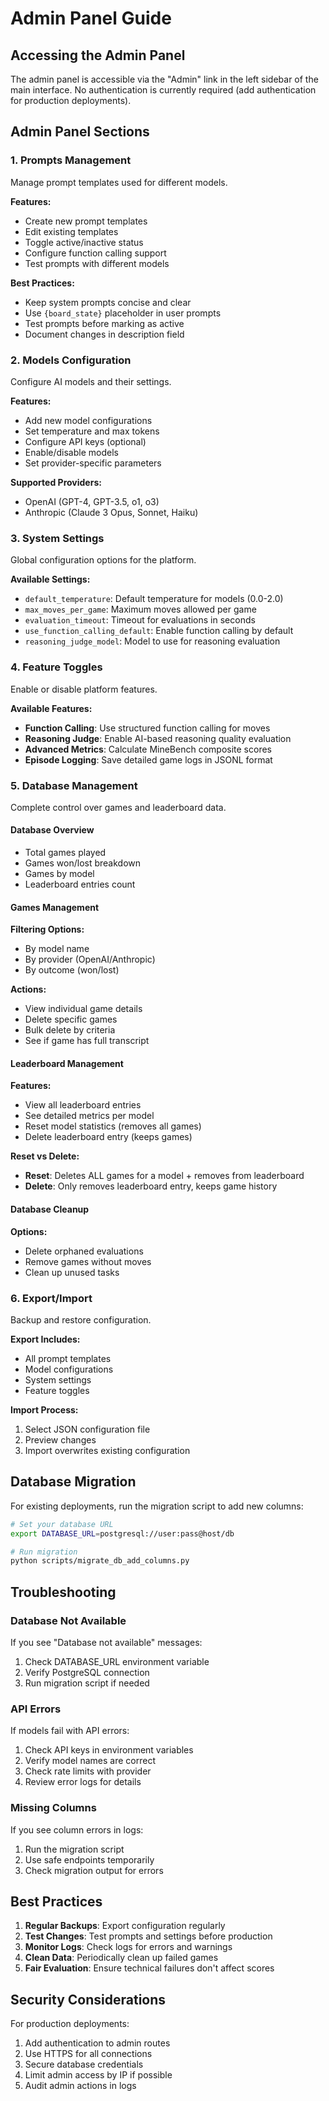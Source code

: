 # Admin Panel Guide

## Accessing the Admin Panel

The admin panel is accessible via the "Admin" link in the left sidebar of the main interface. No authentication is currently required (add authentication for production deployments).

## Admin Panel Sections

### 1. Prompts Management

Manage prompt templates used for different models.

**Features:**
- Create new prompt templates
- Edit existing templates
- Toggle active/inactive status
- Configure function calling support
- Test prompts with different models

**Best Practices:**
- Keep system prompts concise and clear
- Use `{board_state}` placeholder in user prompts
- Test prompts before marking as active
- Document changes in description field

### 2. Models Configuration

Configure AI models and their settings.

**Features:**
- Add new model configurations
- Set temperature and max tokens
- Configure API keys (optional)
- Enable/disable models
- Set provider-specific parameters

**Supported Providers:**
- OpenAI (GPT-4, GPT-3.5, o1, o3)
- Anthropic (Claude 3 Opus, Sonnet, Haiku)

### 3. System Settings

Global configuration options for the platform.

**Available Settings:**
- `default_temperature`: Default temperature for models (0.0-2.0)
- `max_moves_per_game`: Maximum moves allowed per game
- `evaluation_timeout`: Timeout for evaluations in seconds
- `use_function_calling_default`: Enable function calling by default
- `reasoning_judge_model`: Model to use for reasoning evaluation

### 4. Feature Toggles

Enable or disable platform features.

**Available Features:**
- **Function Calling**: Use structured function calling for moves
- **Reasoning Judge**: Enable AI-based reasoning quality evaluation
- **Advanced Metrics**: Calculate MineBench composite scores
- **Episode Logging**: Save detailed game logs in JSONL format

### 5. Database Management

Complete control over games and leaderboard data.

#### Database Overview
- Total games played
- Games won/lost breakdown
- Games by model
- Leaderboard entries count

#### Games Management

**Filtering Options:**
- By model name
- By provider (OpenAI/Anthropic)
- By outcome (won/lost)

**Actions:**
- View individual game details
- Delete specific games
- Bulk delete by criteria
- See if game has full transcript

#### Leaderboard Management

**Features:**
- View all leaderboard entries
- See detailed metrics per model
- Reset model statistics (removes all games)
- Delete leaderboard entry (keeps games)

**Reset vs Delete:**
- **Reset**: Deletes ALL games for a model + removes from leaderboard
- **Delete**: Only removes leaderboard entry, keeps game history

#### Database Cleanup

**Options:**
- Delete orphaned evaluations
- Remove games without moves
- Clean up unused tasks

### 6. Export/Import

Backup and restore configuration.

**Export Includes:**
- All prompt templates
- Model configurations
- System settings
- Feature toggles

**Import Process:**
1. Select JSON configuration file
2. Preview changes
3. Import overwrites existing configuration

## Database Migration

For existing deployments, run the migration script to add new columns:

```bash
# Set your database URL
export DATABASE_URL=postgresql://user:pass@host/db

# Run migration
python scripts/migrate_db_add_columns.py
```

## Troubleshooting

### Database Not Available
If you see "Database not available" messages:
1. Check DATABASE_URL environment variable
2. Verify PostgreSQL connection
3. Run migration script if needed

### API Errors
If models fail with API errors:
1. Check API keys in environment variables
2. Verify model names are correct
3. Check rate limits with provider
4. Review error logs for details

### Missing Columns
If you see column errors in logs:
1. Run the migration script
2. Use safe endpoints temporarily
3. Check migration output for errors

## Best Practices

1. **Regular Backups**: Export configuration regularly
2. **Test Changes**: Test prompts and settings before production
3. **Monitor Logs**: Check logs for errors and warnings
4. **Clean Data**: Periodically clean up failed games
5. **Fair Evaluation**: Ensure technical failures don't affect scores

## Security Considerations

For production deployments:
1. Add authentication to admin routes
2. Use HTTPS for all connections
3. Secure database credentials
4. Limit admin access by IP if possible
5. Audit admin actions in logs
